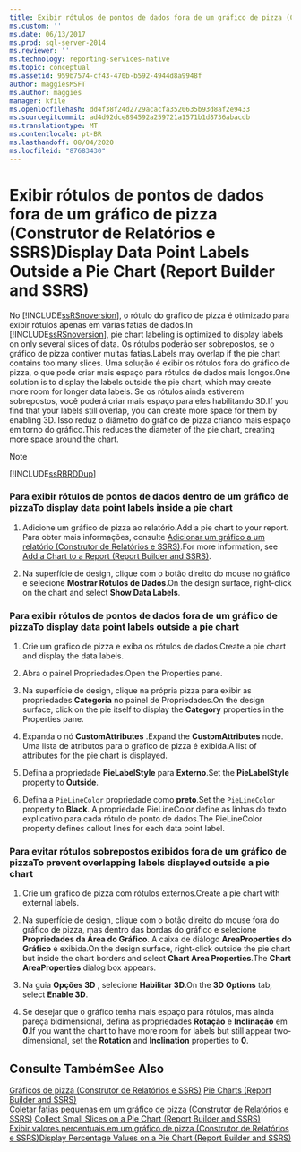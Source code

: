 ```yaml
---
title: Exibir rótulos de pontos de dados fora de um gráfico de pizza (Construtor de Relatórios e SSRS) | Microsoft Docs
ms.custom: ''
ms.date: 06/13/2017
ms.prod: sql-server-2014
ms.reviewer: ''
ms.technology: reporting-services-native
ms.topic: conceptual
ms.assetid: 959b7574-cf43-470b-b592-4944d8a9948f
author: maggiesMSFT
ms.author: maggies
manager: kfile
ms.openlocfilehash: dd4f38f24d2729acacfa3520635b93d8af2e9433
ms.sourcegitcommit: ad4d92dce894592a259721a1571b1d8736abacdb
ms.translationtype: MT
ms.contentlocale: pt-BR
ms.lasthandoff: 08/04/2020
ms.locfileid: "87683430"
---
```

# <a name="display-data-point-labels-outside-a-pie-chart-report-builder-and-ssrs"></a><span data-ttu-id="2cdd2-102">Exibir rótulos de pontos de dados fora de um gráfico de pizza (Construtor de Relatórios e SSRS)</span><span class="sxs-lookup"><span data-stu-id="2cdd2-102">Display Data Point Labels Outside a Pie Chart (Report Builder and SSRS)</span></span>
  <span data-ttu-id="2cdd2-103">No [!INCLUDE[ssRSnoversion](../../includes/ssrsnoversion-md.md)], o rótulo do gráfico de pizza é otimizado para exibir rótulos apenas em várias fatias de dados.</span><span class="sxs-lookup"><span data-stu-id="2cdd2-103">In [!INCLUDE[ssRSnoversion](../../includes/ssrsnoversion-md.md)], pie chart labeling is optimized to display labels on only several slices of data.</span></span> <span data-ttu-id="2cdd2-104">Os rótulos poderão ser sobrepostos, se o gráfico de pizza contiver muitas fatias.</span><span class="sxs-lookup"><span data-stu-id="2cdd2-104">Labels may overlap if the pie chart contains too many slices.</span></span> <span data-ttu-id="2cdd2-105">Uma solução é exibir os rótulos fora do gráfico de pizza, o que pode criar mais espaço para rótulos de dados mais longos.</span><span class="sxs-lookup"><span data-stu-id="2cdd2-105">One solution is to display the labels outside the pie chart, which may create more room for longer data labels.</span></span> <span data-ttu-id="2cdd2-106">Se os rótulos ainda estiverem sobrepostos, você poderá criar mais espaço para eles habilitando 3D.</span><span class="sxs-lookup"><span data-stu-id="2cdd2-106">If you find that your labels still overlap, you can create more space for them by enabling 3D.</span></span> <span data-ttu-id="2cdd2-107">Isso reduz o diâmetro do gráfico de pizza criando mais espaço em torno do gráfico.</span><span class="sxs-lookup"><span data-stu-id="2cdd2-107">This reduces the diameter of the pie chart, creating more space around the chart.</span></span>  
  
> [!NOTE]  
>  [!INCLUDE[ssRBRDDup](../../includes/ssrbrddup-md.md)]  
  
### <a name="to-display-data-point-labels-inside-a-pie-chart"></a><span data-ttu-id="2cdd2-108">Para exibir rótulos de pontos de dados dentro de um gráfico de pizza</span><span class="sxs-lookup"><span data-stu-id="2cdd2-108">To display data point labels inside a pie chart</span></span>  
  
1.  <span data-ttu-id="2cdd2-109">Adicione um gráfico de pizza ao relatório.</span><span class="sxs-lookup"><span data-stu-id="2cdd2-109">Add a pie chart to your report.</span></span> <span data-ttu-id="2cdd2-110">Para obter mais informações, consulte [Adicionar um gráfico a um relatório &#40;Construtor de Relatórios e SSRS&#41;](add-a-chart-to-a-report-report-builder-and-ssrs.md).</span><span class="sxs-lookup"><span data-stu-id="2cdd2-110">For more information, see [Add a Chart to a Report &#40;Report Builder and SSRS&#41;](add-a-chart-to-a-report-report-builder-and-ssrs.md).</span></span>  
  
2.  <span data-ttu-id="2cdd2-111">Na superfície de design, clique com o botão direito do mouse no gráfico e selecione **Mostrar Rótulos de Dados**.</span><span class="sxs-lookup"><span data-stu-id="2cdd2-111">On the design surface, right-click on the chart and select **Show Data Labels**.</span></span>  
  
### <a name="to-display-data-point-labels-outside-a-pie-chart"></a><span data-ttu-id="2cdd2-112">Para exibir rótulos de pontos de dados fora de um gráfico de pizza</span><span class="sxs-lookup"><span data-stu-id="2cdd2-112">To display data point labels outside a pie chart</span></span>  
  
1.  <span data-ttu-id="2cdd2-113">Crie um gráfico de pizza e exiba os rótulos de dados.</span><span class="sxs-lookup"><span data-stu-id="2cdd2-113">Create a pie chart and display the data labels.</span></span>  
  
2.  <span data-ttu-id="2cdd2-114">Abra o painel Propriedades.</span><span class="sxs-lookup"><span data-stu-id="2cdd2-114">Open the Properties pane.</span></span>  
  
3.  <span data-ttu-id="2cdd2-115">Na superfície de design, clique na própria pizza para exibir as propriedades **Categoria** no painel de Propriedades.</span><span class="sxs-lookup"><span data-stu-id="2cdd2-115">On the design surface, click on the pie itself to display the **Category** properties in the Properties pane.</span></span>  
  
4.  <span data-ttu-id="2cdd2-116">Expanda o nó **CustomAttributes** .</span><span class="sxs-lookup"><span data-stu-id="2cdd2-116">Expand the **CustomAttributes** node.</span></span> <span data-ttu-id="2cdd2-117">Uma lista de atributos para o gráfico de pizza é exibida.</span><span class="sxs-lookup"><span data-stu-id="2cdd2-117">A list of attributes for the pie chart is displayed.</span></span>  
  
5.  <span data-ttu-id="2cdd2-118">Defina a propriedade **PieLabelStyle** para **Externo**.</span><span class="sxs-lookup"><span data-stu-id="2cdd2-118">Set the **PieLabelStyle** property to **Outside**.</span></span>  
  
6.  <span data-ttu-id="2cdd2-119">Defina a `PieLineColor` propriedade como **preto**.</span><span class="sxs-lookup"><span data-stu-id="2cdd2-119">Set the `PieLineColor` property to **Black**.</span></span> <span data-ttu-id="2cdd2-120">A propriedade PieLineColor define as linhas do texto explicativo para cada rótulo de ponto de dados.</span><span class="sxs-lookup"><span data-stu-id="2cdd2-120">The PieLineColor property defines callout lines for each data point label.</span></span>  
  
### <a name="to-prevent-overlapping-labels-displayed-outside-a-pie-chart"></a><span data-ttu-id="2cdd2-121">Para evitar rótulos sobrepostos exibidos fora de um gráfico de pizza</span><span class="sxs-lookup"><span data-stu-id="2cdd2-121">To prevent overlapping labels displayed outside a pie chart</span></span>  
  
1.  <span data-ttu-id="2cdd2-122">Crie um gráfico de pizza com rótulos externos.</span><span class="sxs-lookup"><span data-stu-id="2cdd2-122">Create a pie chart with external labels.</span></span>  
  
2.  <span data-ttu-id="2cdd2-123">Na superfície de design, clique com o botão direito do mouse fora do gráfico de pizza, mas dentro das bordas do gráfico e selecione **Propriedades da Área do Gráfico**. A caixa de diálogo **AreaProperties do Gráfico** é exibida.</span><span class="sxs-lookup"><span data-stu-id="2cdd2-123">On the design surface, right-click outside the pie chart but inside the chart borders and select **Chart Area Properties**.The **Chart AreaProperties** dialog box appears.</span></span>  
  
3.  <span data-ttu-id="2cdd2-124">Na guia **Opções 3D** , selecione **Habilitar 3D**.</span><span class="sxs-lookup"><span data-stu-id="2cdd2-124">On the **3D Options** tab, select **Enable 3D**.</span></span>  
  
4.  <span data-ttu-id="2cdd2-125">Se desejar que o gráfico tenha mais espaço para rótulos, mas ainda pareça bidimensional, defina as propriedades **Rotação** e **Inclinação** em **0**.</span><span class="sxs-lookup"><span data-stu-id="2cdd2-125">If you want the chart to have more room for labels but still appear two-dimensional, set the **Rotation** and **Inclination** properties to **0**.</span></span>  
  
## <a name="see-also"></a><span data-ttu-id="2cdd2-126">Consulte Também</span><span class="sxs-lookup"><span data-stu-id="2cdd2-126">See Also</span></span>  
 <span data-ttu-id="2cdd2-127">[Gráficos de pizza &#40;Construtor de Relatórios e SSRS&#41;](charts-report-builder-and-ssrs.md) </span><span class="sxs-lookup"><span data-stu-id="2cdd2-127">[Pie Charts &#40;Report Builder and SSRS&#41;](charts-report-builder-and-ssrs.md) </span></span>  
 <span data-ttu-id="2cdd2-128">[Coletar fatias pequenas em um gráfico de pizza &#40;Construtor de Relatórios e SSRS&#41;](collect-small-slices-on-a-pie-chart-report-builder-and-ssrs.md) </span><span class="sxs-lookup"><span data-stu-id="2cdd2-128">[Collect Small Slices on a Pie Chart &#40;Report Builder and SSRS&#41;](collect-small-slices-on-a-pie-chart-report-builder-and-ssrs.md) </span></span>  
 [<span data-ttu-id="2cdd2-129">Exibir valores percentuais em um gráfico de pizza &#40;Construtor de Relatórios e SSRS&#41;</span><span class="sxs-lookup"><span data-stu-id="2cdd2-129">Display Percentage Values on a Pie Chart &#40;Report Builder and SSRS&#41;</span></span>](display-percentage-values-on-a-pie-chart-report-builder-and-ssrs.md)  
  
  
